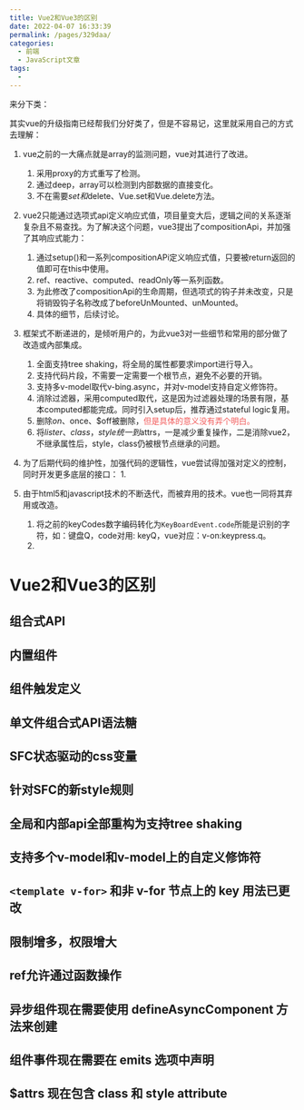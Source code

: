 ```yaml
---
title: Vue2和Vue3的区别
date: 2022-04-07 16:33:39
permalink: /pages/329daa/
categories:
  - 前端
  - JavaScript文章
tags:
  - 
---
```


来分下类：

其实vue的升级指南已经帮我们分好类了，但是不容易记，这里就采用自己的方式去理解：

1. vue之前的一大痛点就是array的监测问题，vue对其进行了改进。
   1. 采用proxy的方式重写了检测。
   2. 通过deep，array可以检测到内部数据的直接变化。
   3. 不在需要$set和$delete、Vue.set和Vue.delete方法。

2. vue2只能通过选项式api定义响应式值，项目量变大后，逻辑之间的关系逐渐复杂且不易查找。为了解决这个问题，vue3提出了compositionApi，并加强了其响应式能力：
   1. 通过setup()和一系列compositionAPi定义响应式值，只要被return返回的值即可在this中使用。
   2. ref、reactive、computed、readOnly等一系列函数。
   3. 为此修改了compositionApi的生命周期，但选项式的钩子并未改变，只是将销毁钩子名称改成了beforeUnMounted、unMounted。
   4. 具体的细节，后续讨论。

3. 框架式不断递进的，是倾听用户的，为此vue3对一些细节和常用的部分做了改造或內部集成。
   1. 全面支持tree shaking，将全局的属性都要求import进行导入。
   2. 支持代码片段，不需要一定需要一个根节点，避免不必要的开销。
   3. 支持多v-model取代v-bing.async，并对v-model支持自定义修饰符。
   4. 消除过滤器，采用computed取代，这是因为过滤器处理的场景有限，基本computed都能完成。同时引入setup后，推荐通过stateful logic复用。
   5. 删除$on、$once、$off被删除，<span style="color:#f35959;">但是具体的意义没有弄个明白。</span>
   6. 将$lister、class，style统一到$attrs，一是减少重复操作，二是消除vue2，不继承属性后，style，class仍被根节点继承的问题。

4. 为了后期代码的维护性，加强代码的逻辑性，vue尝试得加强对定义的控制，同时开发更多底层的接口：
   1. 

5. 由于html5和javascript技术的不断迭代，而被弃用的技术。vue也一同将其弃用或改造。
   1. 将之前的keyCodes数字编码转化为`KeyBoardEvent.code`所能是识别的字符，如：键盘Q，code对用: keyQ，vue对应：v-on:keypress.q。
   2. 
  
# Vue2和Vue3的区别

## 组合式API

## 内置组件

## 组件触发定义

## 单文件组合式API语法糖

## SFC状态驱动的css变量


## 针对SFC的新style规则


## 全局和内部api全部重构为支持tree shaking


## 支持多个v-model和v-model上的自定义修饰符


## `<template v-for>` 和非 v-for 节点上的 key 用法已更改


## 限制增多，权限增大


## ref允许通过函数操作


## 异步组件现在需要使用 defineAsyncComponent 方法来创建


## 组件事件现在需要在 emits 选项中声明


## $attrs 现在包含 class 和 style attribute
